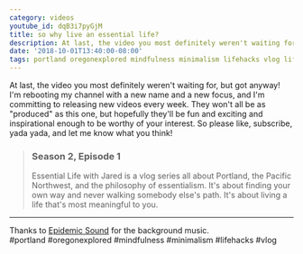 ```yaml
---
category: videos
youtube_id: dqB3i7pyGjM
title: so why live an essential life?
description: At last, the video you most definitely weren't waiting for, but got anyway!
date: '2018-10-01T13:40:00-08:00'
tags: portland oregonexplored mindfulness minimalism lifehacks vlog lifehacks
---
```


At last, the video you most definitely weren't waiting for, but got anyway! I'm rebooting my channel with a new name and a new focus, and I'm committing to releasing new videos every week. They won't all be as "produced" as this one, but hopefully they'll be fun and exciting and inspirational enough to be worthy of your interest. So please like, subscribe, yada yada, and let me know what you think!

> ### Season 2, Episode 1
> 
> Essential Life with Jared is a vlog series all about Portland, the Pacific Northwest, and the philosophy of essentialism. It's about finding your own way and never walking somebody else's path. It's about living a life that's most meaningful to you.

----

Thanks to [Epidemic Sound](https://player.epidemicsound.com) for the background music.  
#portland #oregonexplored #mindfulness #minimalism #lifehacks #vlog